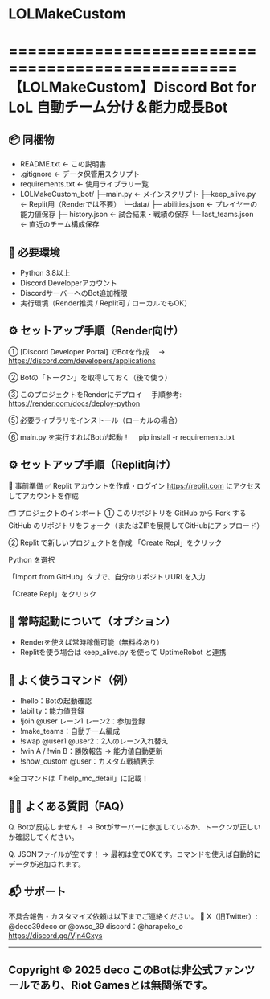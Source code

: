 # LOLMakeCustom

==================================================
       【LOLMakeCustom】Discord Bot for LoL
        自動チーム分け＆能力成長Bot
==================================================

📦 同梱物
--------------------------------------------------
- README.txt              ← この説明書
- .gitignore              ← データ保管用スクリプト
- requirements.txt        ← 使用ライブラリ一覧
- LOLMakeCustom_bot/
    ├─main.py            ← メインスクリプト
    ├─keep_alive.py      ← Replit用（Renderでは不要）
    └─data/
        ├─ abilities.json      ← プレイヤーの能力値保存
        ├─ history.json        ← 試合結果・戦績の保存
        └─ last_teams.json     ← 直近のチーム構成保存

🐍 必要環境
--------------------------------------------------
- Python 3.8以上
- Discord Developerアカウント
- DiscordサーバーへのBot追加権限
- 実行環境（Render推奨 / Replit可 / ローカルでもOK）

⚙️ セットアップ手順（Render向け）
--------------------------------------------------
① [Discord Developer Portal] でBotを作成
　→ https://discord.com/developers/applications

② Botの「トークン」を取得しておく（後で使う）

③ このプロジェクトをRenderにデプロイ
　手順参考: https://render.com/docs/deploy-python

⑤ 必要ライブラリをインストール（ローカルの場合）

⑥ main.py を実行すればBotが起動！
　pip install -r requirements.txt

 ⚙️ セットアップ手順（Replit向け）
--------------------------------------------------
🧾 事前準備
✅ Replit アカウントを作成・ログイン
https://replit.com にアクセスしてアカウントを作成

🗂 プロジェクトのインポート
① このリポジトリを GitHub から Fork する
GitHub のリポジトリをフォーク（またはZIPを展開してGitHubにアップロード）

② Replit で新しいプロジェクトを作成
「Create Repl」をクリック

Python を選択

「Import from GitHub」タブで、自分のリポジトリURLを入力

「Create Repl」をクリック


📡 常時起動について（オプション）
--------------------------------------------------
- Renderを使えば常時稼働可能（無料枠あり）
- Replitを使う場合は keep_alive.py を使って UptimeRobot と連携

📝 よく使うコマンド（例）
--------------------------------------------------
- !hello：Botの起動確認
- !ability：能力値登録
- !join @user レーン1 レーン2：参加登録
- !make_teams：自動チーム編成
- !swap @user1 @user2：2人のレーン入れ替え
- !win A / !win B：勝敗報告 → 能力値自動更新
- !show_custom @user：カスタム戦績表示

※全コマンドは「!help_mc_detail」に記載！

🙋‍♂️ よくある質問（FAQ）
--------------------------------------------------
Q. Botが反応しません！
→ Botがサーバーに参加しているか、トークンが正しいか確認してください。

Q. JSONファイルが空です！
→ 最初は空でOKです。コマンドを使えば自動的にデータが追加されます。

📬 サポート
--------------------------------------------------
不具合報告・カスタマイズ依頼は以下までご連絡ください。
📸 X（旧Twitter）: @deco39deco or @owsc_39
discord：@harapeko_o
https://discord.gg/Vjn4Gxys

--------------------------------------------------
Copyright © 2025 deco
このBotは非公式ファンツールであり、Riot Gamesとは無関係です。
--------------------------------------------------


